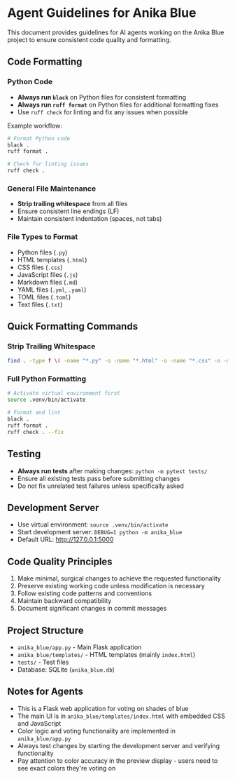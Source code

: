 # Agent Guidelines for Anika Blue

This document provides guidelines for AI agents working on the Anika Blue project to ensure consistent code quality and formatting.

## Code Formatting

### Python Code
- **Always run `black`** on Python files for consistent formatting
- **Always run `ruff format`** on Python files for additional formatting fixes
- Use `ruff check` for linting and fix any issues when possible

Example workflow:
```bash
# Format Python code
black .
ruff format .

# Check for linting issues
ruff check .
```

### General File Maintenance
- **Strip trailing whitespace** from all files
- Ensure consistent line endings (LF)
- Maintain consistent indentation (spaces, not tabs)

### File Types to Format
- Python files (`.py`)
- HTML templates (`.html`)
- CSS files (`.css`)
- JavaScript files (`.js`)
- Markdown files (`.md`)
- YAML files (`.yml`, `.yaml`)
- TOML files (`.toml`)
- Text files (`.txt`)

## Quick Formatting Commands

### Strip Trailing Whitespace
```bash
find . -type f \( -name "*.py" -o -name "*.html" -o -name "*.css" -o -name "*.js" -o -name "*.md" -o -name "*.yml" -o -name "*.yaml" -o -name "*.toml" -o -name "*.txt" \) -not -path "./.venv/*" -not -path "./.git/*" -not -path "./.*cache*" -exec sed -i 's/[[:space:]]*$//' {} \;
```

### Full Python Formatting
```bash
# Activate virtual environment first
source .venv/bin/activate

# Format and lint
black .
ruff format .
ruff check . --fix
```

## Testing
- **Always run tests** after making changes: `python -m pytest tests/`
- Ensure all existing tests pass before submitting changes
- Do not fix unrelated test failures unless specifically asked

## Development Server
- Use virtual environment: `source .venv/bin/activate`
- Start development server: `DEBUG=1 python -m anika_blue`
- Default URL: http://127.0.0.1:5000

## Code Quality Principles
1. Make minimal, surgical changes to achieve the requested functionality
2. Preserve existing working code unless modification is necessary
3. Follow existing code patterns and conventions
4. Maintain backward compatibility
5. Document significant changes in commit messages

## Project Structure
- `anika_blue/app.py` - Main Flask application
- `anika_blue/templates/` - HTML templates (mainly `index.html`)
- `tests/` - Test files
- Database: SQLite (`anika_blue.db`)

## Notes for Agents
- This is a Flask web application for voting on shades of blue
- The main UI is in `anika_blue/templates/index.html` with embedded CSS and JavaScript
- Color logic and voting functionality are implemented in `anika_blue/app.py`
- Always test changes by starting the development server and verifying functionality
- Pay attention to color accuracy in the preview display - users need to see exact colors they're voting on